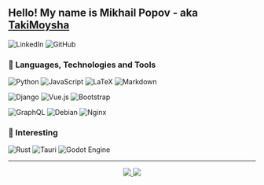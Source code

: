 ## Hello! My name is Mikhail Popov - aka [TakiMoysha](https://github.com/TakiMoysha)

![LinkedIn](https://img.shields.io/badge/linkedin-%230077B5.svg?style=for-the-badge&logo=linkedin&logoColor=white)
![GitHub](https://img.shields.io/badge/github-%23121011.svg?style=for-the-badge&logo=github&logoColor=white)

### 🧠 Languages, Technologies and Tools

<!-- lang -->
![Python](https://img.shields.io/badge/python%20-%2314354C.svg?&style=for-the-badge&logo=python&logoColor=white)
![JavaScript](https://img.shields.io/badge/javascript%20-%23323330.svg?&style=for-the-badge&logo=javascript&logoColor=%23F7DF1E)
![LaTeX](https://img.shields.io/badge/latex-%23008080.svg?style=for-the-badge&logo=latex&logoColor=white)
![Markdown](https://img.shields.io/badge/markdown-%23000000.svg?style=for-the-badge&logo=markdown&logoColor=white)
<!-- Frws -->
![Django](https://img.shields.io/badge/django-%23092E20.svg?style=for-the-badge&logo=django&logoColor=white)
![Vue.js](https://img.shields.io/badge/vuejs-%2335495e.svg?style=for-the-badge&logo=vuedotjs&logoColor=%234FC08D)
![Bootstrap](https://img.shields.io/badge/bootstrap-%23563D7C.svg?style=for-the-badge&logo=bootstrap&logoColor=white)
<!-- Tech & Other -->
![GraphQL](https://img.shields.io/badge/-GraphQL-E10098?style=for-the-badge&logo=graphql&logoColor=white)
![Debian](https://img.shields.io/badge/Debian-D70A53?style=for-the-badge&logo=debian&logoColor=white)
![Nginx](https://img.shields.io/badge/nginx-%23009639.svg?style=for-the-badge&logo=nginx&logoColor=white)

### 🤔 Interesting
![Rust](https://img.shields.io/badge/rust-%23000000.svg?style=for-the-badge&logo=rust&logoColor=white)
![Tauri](https://img.shields.io/badge/tauri-%2324C8DB.svg?style=for-the-badge&logo=tauri&logoColor=%23FFFFFF)
![Godot Engine](https://img.shields.io/badge/GODOT-%23FFFFFF.svg?style=for-the-badge&logo=godot-engine)

---

<div align="center">
  <a href="https://github.com/TakiMoysha/">
    <img src="https://github-readme-stats.vercel.app/api?username=TakiMoysha&show_icons=true&theme=radical"/>
  </a>
  <a href="https://github.com/TakiMoysha/">
    <img src="https://github-readme-streak-stats.herokuapp.com/?user=takimoysha&theme=radical&ring=e73737&currStreakNum=ffffff&hide_border=true&background=0E1118">
  </a>
</div>

<!--
**TakiMoysha/TakiMoysha** is a ✨ _special_ ✨ repository because its `README.md` (this file) appears on your GitHub profile.

Here are some ideas to get you started:

- 🔭 I’m currently working on ...
- 🌱 I’m currently learning ...
- 👯 I’m looking to collaborate on ...
- 🤔 I’m looking for help with ...
- 💬 Ask me about ...
- 📫 How to reach me: ...
- 😄 Pronouns: ...
- ⚡ Fun fact: ...
-->

